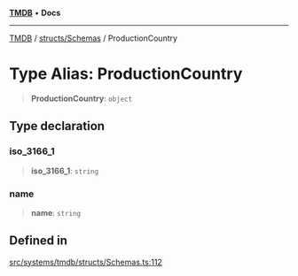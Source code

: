 [**TMDB**](../../../README.md) • **Docs**

***

[TMDB](../../../README.md) / [structs/Schemas](../README.md) / ProductionCountry

# Type Alias: ProductionCountry

> **ProductionCountry**: `object`

## Type declaration

### iso\_3166\_1

> **iso\_3166\_1**: `string`

### name

> **name**: `string`

## Defined in

[src/systems/tmdb/structs/Schemas.ts:112](https://github.com/Norviah/media-hub/blob/b0accce5c447ccf1a18696f3cb0baef1f5bd16be/src/systems/tmdb/structs/Schemas.ts#L112)

